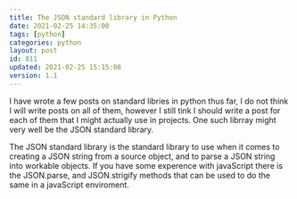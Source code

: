 ```yaml
---
title: The JSON standard library in Python
date: 2021-02-25 14:35:00
tags: [python]
categories: python
layout: post
id: 811
updated: 2021-02-25 15:15:08
version: 1.1
---
```


I have wrote a few posts on standard libries in python thus far, I do not think I will write posts on all of them, however I still tink I should write a post for each of them that I might actually use in projects. One such librray might very well be the JSON standard library.

The JSON standard library is the standard library to use when it comes to creating a JSON string from a source object, and to parse a JSON string into workable objects. If you have some experence with javaScript there is the JSON.parse, and JSON.strigify methods that can be used to do the same in a javaScript enviroment. 

<!-- more -->

